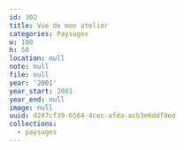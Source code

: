 ```yaml
---
id: 302
title: Vue de mon atelier
categories: Paysages
w: 100
h: 50
location: null
note: null
file: null
year: '2001'
year_start: 2001
year_end: null
image: null
uuid: d247cf39-6564-4cec-afda-acb3e6ddf9ed
collections:
  - paysages
---
```


